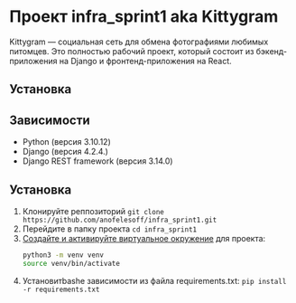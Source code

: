 # Проект infra_sprint1 aka Kittygram

Kittygram — социальная сеть для обмена фотографиями любимых питомцев. Это полностью рабочий проект, который состоит из бэкенд-приложения на Django и фронтенд-приложения на React.

## Установка

## Зависимости

- Python (версия 3.10.12)
- Django (версия 4.2.4.)
- Django REST framework (версия 3.14.0)

## Установка

1. Клонируйте реппозиторий ```git clone https://github.com/anofelesoff/infra_sprint1.git```
2. Перейдите в папку проекта `cd infra_sprint1`
3. [Создайте и активируйте виртуальное окружение](https://docs.python.org/3/library/venv.html) для проекта:
   ```bash
   python3 -m venv venv
   source venv/bin/activate
   ```
4. Установитbashе зависимости из файла requirements.txt:
   ```pip install -r requirements.txt```
